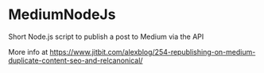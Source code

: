 # MediumNodeJs
Short Node.js script to publish a post to Medium via the API

More info at https://www.jitbit.com/alexblog/254-republishing-on-medium-duplicate-content-seo-and-relcanonical/
